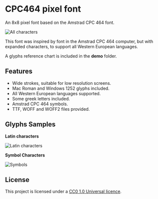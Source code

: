 # CPC464 pixel font

 An 8x8 pixel font based on the Amstrad CPC 464 font.

 ![All characters](https://damianvila.com/cpc464/chars-all.png)

 This font was inspired by font in the Amstrad CPC 464 computer, but with expanded characters, to support all Western European languages.  

 A glyphs reference chart is included in the **demo** folder.

 ## Features

 - Wide strokes, suitable for low resolution screens.
 - Mac Roman and Windows 1252 glyphs included.
 - All Western European languages supported.
 - Some greek letters included.
 - Amstrad CPC 464 symbols.
 - TTF, WOFF and WOFF2 files provided.

 ## Glyphs Samples

 **Latin characters**  

 ![Latin characters](https://damianvila.com/cpc464/chars-latin.png)  

 **Symbol Characters**  

 ![Symbols](https://damianvila.com/cpc464/chars-symbols.png)  

 ## License

 This project is licensed under a [CC0 1.0 Universal licence](https://creativecommons.org/publicdomain/zero/1.0/).
